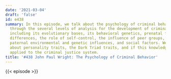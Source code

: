 ```yaml
---
date: '2021-03-04'
draft: 'false'
id: e438
summary: In this episode, we talk about the psychology of criminal behavior. We go
  through the several levels of analysis for the development of criminal behavior,
  including its evolutionary bases, its behavioral genetics, prenatal factors, sex
  differences, the role of self-control, the influence of peer groups, maternal and
  paternal environmental and genetic influences, and social factors. We also talk
  about personality traits, the Dark Triad traits, and if this knowledge should be
  applied to the criminal justice system.
title: '#438 John Paul Wright: The Psychology of Criminal Behavior'
---
```

{{< episode >}}
